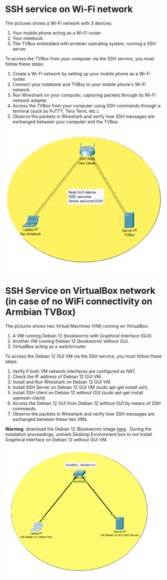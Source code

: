 
# SSH service on Wi-Fi network 
The pictures shows a Wi-Fi network with 3 devices:
1. Your mobile phone acting as a Wi-Fi router
2. Your notebook
3. The TVBox embedded with armbian operating system, running a SSH server.

To access the TVBox from your computer via the SSH service, you must follow these steps:

1. Create a Wi-Fi network by setting up your mobile phone as a Wi-Fi router.
2. Connect your notebook and TVBox to your mobile phone's Wi-Fi network.
3. Run Wireshark on your computer, capturing packets through its Wi-Fi network adapter.
4. Access the TVBox from your computer using SSH commands through a terminal (such as PuTTY, Tera Term, etc.).
5. Observe the packets in Wireshark and verify how SSH messages are exchanged between your computer and the TVBox.

![WiFi Network](../../../images/week_02_WiFi_LAN.png) 

# SSH Service on VirtualBox network (in case of no WiFi connectivity on Armbian TVBox)

The pictures shows two Virtual Machines (VM) running on VirtualBox:
1. A VM running Debian 12 (bookworm) with Graphical Interface (GUI).
2. Another VM running Debian 12 (bookworm) without GUI.
3. VirtualBox acting as a switch/router

To access the Debian 12 GUI VM via the SSH service, you must follow these steps:
1. Verify if both VM network interfaces are configured as NAT.
2. Check the IP address of Debian 12 GUI VM.
3. Install and Run Wireshark on Debian 12 GUI VM.
4. Install SSH Server on Debian 12 GUI VM (sudo apt-get install ssh).
5. Install SSH client on Debian 12 without GUI (sudo apt-get install openssh-client)
6. Access the Debian 12 GUI from Debian 12 without GUI by means of SSH commands.
7. Observe the packets in Wireshark and verify how SSH messages are exchanged between these two VMs.

**Warning**: download the Debian 12 (Bookworm) image [here](https://www.debian.org/distrib/netinst) . During the instalation proceedings, unmark Desktop Environment box to not install Graphical Interface on Debian 12 without GUI VM.

![VirtualBox Network](../../../images/week_02_VirtualBox_LAN.png) 


